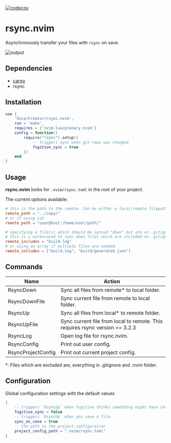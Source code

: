 [![codecov](https://codecov.io/gh/OscarCreator/rsync.nvim/branch/master/graph/badge.svg?token=GYELY6KJZ6)](https://codecov.io/gh/OscarCreator/rsync.nvim)

# rsync.nvim
Asynchronously transfer your files with `rsync` on save.

![output](https://github.com/OscarCreator/rsync.nvim/assets/53407525/c5c402bd-98ac-4899-9ce0-ebf27db28d29)

## Dependencies

- [cargo](https://www.rust-lang.org/tools/install)
- rsync

## Installation

```lua
use {
    'OscarCreator/rsync.nvim',
    run = 'make',
    requires = {'nvim-lua/plenary.nvim'}
    config = function()
        require("rsync").setup({
            -- triggers sync when git repo was changed
            fugitive_sync = true
        })
    end
}
```

## Usage

**rsync.nvim** looks for `.nvim/rsync.toml` in the root of your project.

The current options available:

```toml
# this is the path to the remote. Can be either a local/remote filepath.
remote_path = "../copy/"
# or if using ssh
remote_path = "user@host:/home/user/path/"

# specifying a file(s) which should be synced "down" but are on .gitignore.
# this is a workaround to sync down files which are included on .gitignore
remote_includes = "build.log"
# or using an array if multiple files are needed.
remote_includes = ["build.log", "build/generated.json"]
```

## Commands

Name               | Action
-------------------|-------
RsyncDown          | Sync all files from remote* to local folder.
RsyncDownFile      | Sync current file from remote to local folder.
RsyncUp            | Sync all files from local* to remote folder.
RsyncUpFile        | Sync current file from local to remote. This requires rsync version >= 3.2.3
RsyncLog           | Open log file for rsync.nvim.
RsyncConfig        | Print out user config.
RsyncProjectConfig | Print out current project config.

*: Files which are excluded are, everything in .gitignore and .nvim folder.

## Configuration

Global configuration settings with the default values

```lua
{
    -- triggers `RsyncUp` when fugitive thinks something might have changed in the repo.
    fugitive_sync = false
    -- triggers `RsyncUp` when you save a file.
    sync_on_save = true
    -- the path to the project configuration
    project_config_path = ".nvim/rsync.toml"
}
```

